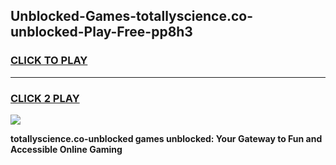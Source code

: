
## Unblocked-Games-totallyscience.co-unblocked-Play-Free-pp8h3
<h3>
<a href="https://premium76.site?title=totallyscience.co-unblocked&ref=21A">CLICK TO PLAY</a></h3>
<hr>

<h3>
<a href="https://premium76.site?title=totallyscience.co-unblocked&ref=21A">CLICK 2 PLAY</a>
  
</h3>

<a href="https://premium76.site?title=totallyscience.co-unblocked&ref=21A"><img src="https://clearcache.store/games.png"></a>


**totallyscience.co-unblocked games unblocked: Your Gateway to Fun and Accessible Online Gaming**
